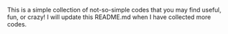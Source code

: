 This is a simple collection of not-so-simple codes that you may find useful, fun, or crazy!
I will update this README.md when I have collected more codes.
